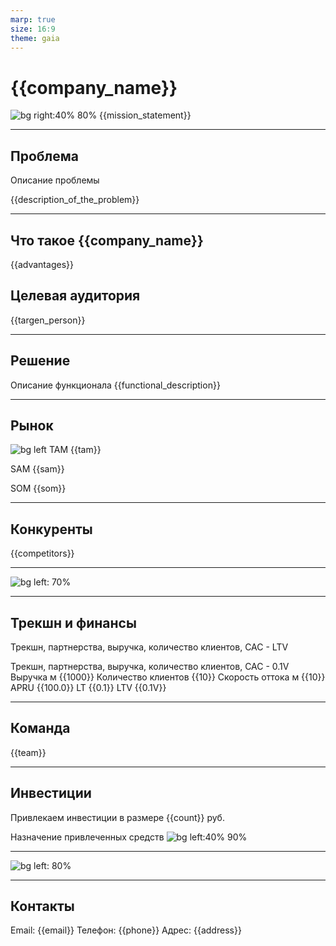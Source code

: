 ```yaml
---
marp: true
size: 16:9
theme: gaia
---
```


# {{company_name}}

![bg right:40% 80%](https://catherineasquithgallery.com/uploads/posts/2021-02/1614529164_84-p-krasnii-krug-na-belom-fone-91.png)
{{mission_statement}}

---

## Проблема

Описание проблемы

{{description_of_the_problem}}

---

## Что такое {{company_name}}

{{advantages}}

## Целевая аудитория

{{targen_person}}

---

## Решение

Описание функционала
{{functional_description}}


---

## Рынок

![bg left](https://cdn2.slidemodel.com/wp-content/uploads/9074-01-tam-sam-som-1.jpg)
TAM {{tam}}

SAM {{sam}}

SOM {{som}}


---

## Конкуренты

{{competitors}}

---

![bg left: 70%](https://bootstraptema.ru/_sf/20/97627110.jpg)

---

## Трекшн и финансы

Трекшн, партнерства, выручка, количество клиентов, CAC - LTV

Трекшн, партнерства, выручка, количество клиентов, CAC - 0.1V
Выручка м
{{1000}}
Количество клиентов
{{10}}
Скорость оттока м
{{10}}
APRU
{{100.0}}
LT
{{0.1}}
LTV
{{0.1V}}


---

## Команда

{{team}}

---

## Инвестиции

Привлекаем инвестиции в размере {{count}} руб.

Назначение привлеченных средств
![bg left:40% 90% ](https://i2.wp.com/matplotlib.org/1.3.1/mpl_examples/pie_and_polar_charts/pie_demo_features.hires.png)

---

![bg left: 80%](https://vkool.com/wp-content/uploads/ico/snovio/Roadmap-20.jpg)

---
## Контакты

Email: {{email}}
Телефон: {{phone}}
Адрес: {{address}}
